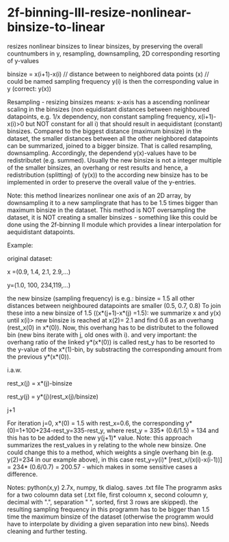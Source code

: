 # 2f-binning-III-resize-nonlinear-binsize-to-linear
resizes nonlinear binsizes to linear binsizes, by preserving the overall countnumbers in y, resampling, downsampling, 2D corresponding resorting of y-values

binsize = x(i+1)-x(i) // distance between to neighbored data points (x) // could be named sampling frequency
y(i) is then the corresponding value in y (correct: y(x))

Resampling - resizing binsizes means: 
x-axis has a ascending nonlinear scaling in the binsizes (non equidistant 
distances between neighboured datapoints, e.g. 1/x dependency, non constant sampling frequency, x(i+1)-x(i)>0 but NOT constant for all i) that should result in aequidistant (constant) binsizes. Compared to the biggest distance (maximum binsize) in the dataset, the smaller distances between all the other neighbored datapoints can be summarized, joined to a bigger binsize. That is called resampling, downsampling. Accordingly, the dependend y(x)-values have to be redistributet (e.g. summed). Usually the new binsize is not a integer multiple of the smaller binsizes, an overhang or rest results and hence, a redistribution (splitting) of (y(x)) to the according new binsize has to be implemented in order to preserve the overall value of the y-entries.

Note: this method linearizes nonlinear one axis of an 2D array, by downsampling it to a new samplingrate that has to be 1.5 times bigger than maximum binsize in the dataset. This method is NOT oversampling the dataset, it is NOT creating a smaller binsizes - something like this could be done using the 2f-binning II module which provides a linear interpolation for aequidistant datapoints. 


Example: 

original dataset:

x =(0.9, 1.4, 2.1, 2.9,...)

y=(1.0, 100, 234,119,...) 

the new binsize (sampling frequency) is e.g.:
binsize = 1.5
all other distances between neighboured datapoints are smaller (0.5, 0.7, 0.8)
To join these into a new binsize of 1.5 ((x*(j+1)-x*(j) =1.5): we summarize x and y(x) until x(i)> new binsize
is reached at x(2)= 2.1 and find 0.6 as an overhang (rest_x(0) in x*(0)).
Now, this overhang has to be distributet to the followed bin (new bins iterate with j, old ones with i).
and very important: the overhang ratio of the linked y*(x*(0)) is called rest_y has to be resorted to the y-value of the  x*(1)-bin, by substracting the corresponding amount from the previous y*(x*(0)).

i.a.w.

rest_x(j) = x*(j)-binsize

rest_y(j) = y*(j)(rest_x(j)/binsize)

j+1

For iteration j=0, x*(0) = 1.5 with rest_x=0.6, the corresponding y*(0)=1+100+234-rest_y=335-rest_y, where rest_y = 335* (0.6/1.5) = 134 and this has to be added to the new y(j+1)* value. Note: this approach summarizes the rest_values in y relating to the whole new binsize. One could change this to a method, which weights a single overhang bin (e.g. y(2)=234 in our example above), in this case rest_y=y(i)* [rest_x/(x(i)-x(i-1))] = 234* (0.6/0.7) = 200.57 - which makes in some sensitive cases a difference.

Notes: python(x,y) 2.7x, numpy, tk dialog. saves .txt file
The programm asks for a two coloumn data set (.txt file, first coloumn x, second coloumn y, decimal with ".", separation " ", sorted, first 3 rows are skipped). the resulting sampling frequency in this programm has to be bigger than 1.5 time the maximum 
binsize of the dataset (otherwise the programm would have to interpolate by dividing a given separation into new bins). 
Needs cleaning and further testing. 
